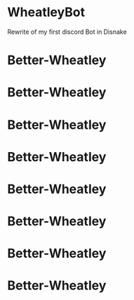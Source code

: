 # WheatleyBot
Rewrite of my first discord Bot in Disnake
# Better-Wheatley
# Better-Wheatley
# Better-Wheatley
# Better-Wheatley
# Better-Wheatley
# Better-Wheatley
# Better-Wheatley
# Better-Wheatley
